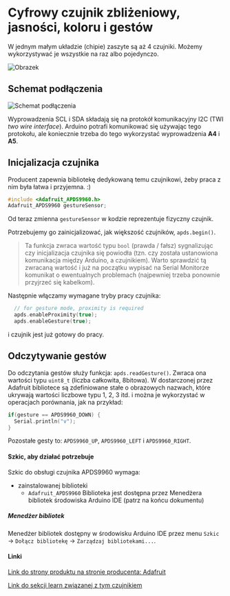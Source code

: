 # Cyfrowy czujnik zbliżeniowy, jasności, koloru i gestów

W jednym małym układzie (chipie) zaszyte są aż 4 czujniki. Możemy wykorzystywać je wszystkie na raz albo pojedynczo. 

![Obrazek](https://cdn-shop.adafruit.com/970x728/3595-00.jpg)

## Schemat podłączenia

![Schemat podłączenia](http://awidera.idl.pl/ArduinoDIYworkshopimages/apds9960_bb.png)

Wyprowadzenia SCL i SDA składają się na protokół komunikacyjny I2C (TWI *two wire interface*). Arduino potrafi komunikować się używając tego protokołu, ale koniecznie trzeba do tego wykorzystać wyprowadzenia **A4** i **A5**. 

## Inicjalizacja czujnika
Producent zapewnia bibliotekę dedykowaną temu czujnikowi, żeby praca z nim była łatwa i przyjemna. :) 

``` C++
#include <Adafruit_APDS9960.h>
Adafruit_APDS9960 gestureSensor;
```

Od teraz zmienna `gestureSensor` w kodzie reprezentuje fizyczny czujnik.

Potrzebujemy go zainicjalizować, jak większość czujników, `apds.begin()`. 
> Ta funkcja zwraca wartość typu `bool` (prawda / fałsz) sygnalizując czy inicjalizacja czujnika się powiodła (tzn. czy została ustanowiona komunikacja między Arduino, a czujnikiem). Warto sprawdzić tą zwracaną wartość i już na początku wypisać na Serial Monitorze komunikat o ewentualnych problemach (najpewniej trzeba ponownie przyjrzeć się kabelkom).

Następnie włączamy wymagane tryby pracy czujnika: 
``` C++ 
  // for gesture mode, proximity is required
  apds.enableProximity(true);
  apds.enableGesture(true);
```
i czujnik jest już gotowy do pracy. 

## Odczytywanie gestów

Do odczytania gestów służy funkcja: `apds.readGesture()`. Zwraca ona wartości typu `uint8_t` (liczba całkowita, 8bitowa). W dostarczonej przez Adafruit bibliotece są zdefiniowane stałe o obrazowych nazwach, które ukrywają wartości liczbowe typu 1, 2, 3 itd. i można je wykorzystać w operacjach porównania, jak na przykład: 
``` C++ 
if(gesture == APDS9960_DOWN) {
  Serial.println("v");
}
```
Pozostałe gesty to: `APDS9960_UP`, `APDS9960_LEFT` i `APDS9960_RIGHT`. 


#### Szkic, aby działać potrzebuje
Szkic do obsługi czujnika APDS9960 wymaga: 
- zainstalowanej biblioteki
  * `Adafruit_APDS9960`
Biblioteka jest dostępna przez Menedżera bibliotek środowiska Arduino IDE (patrz na końcu dokumentu)


##### Menedżer bibliotek
Menedżer bibliotek dostępny w środowisku Arduino IDE przez menu `Szkic` → `Dołącz bibliotekę` → `Zarządzaj bibliotekami...`.


#### Linki
[Link do strony produktu na stronie producenta: Adafruit](https://www.adafruit.com/product/3595)

[Link do sekcji learn związanej z tym czujnikiem](https://learn.adafruit.com/adafruit-apds9960-breakout/overview)

